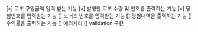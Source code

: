 [x] 로또 구입금액 입력 받는 기능
[x] 발행한 로또 수량 및 번호를 출력하는 기능
[x] 당첨번호를 입력받는 기능
[] 보너스 번호를 입력받는 기능
[] 당첨내역을 출력하는 기능
[] 수익률을 출력하는 기능
[] 예외처리
[] validation 구현
